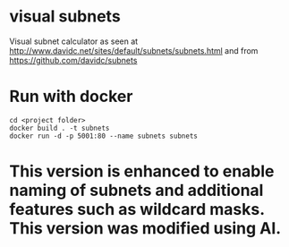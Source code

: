 # visual subnets
Visual subnet calculator as seen at http://www.davidc.net/sites/default/subnets/subnets.html and from https://github.com/davidc/subnets

# Run with docker

```
cd <project folder>
docker build . -t subnets
docker run -d -p 5001:80 --name subnets subnets
```

# This version is enhanced to enable naming of subnets and additional features such as wildcard masks. This version was modified using AI.
